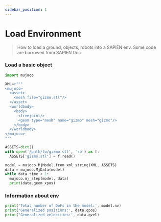 ```yaml
---
sidebar_position: 1
---
```


# Load Environment
> How to load a ground, objects, robots into a SAPIEN env. Some code are borrowed from SAPIEN Doc

### Load a basic object
```python
import mujoco

XML=r"""
<mujoco>
  <asset>
    <mesh file="gizmo.stl"/>
  </asset>
  <worldbody>
    <body>
      <freejoint/>
      <geom type="mesh" name="gizmo" mesh="gizmo"/>
    </body>
  </worldbody>
</mujoco>
"""

ASSETS=dict()
with open('/path/to/gizmo.stl', 'rb') as f:
  ASSETS['gizmo.stl'] = f.read()

model = mujoco.MjModel.from_xml_string(XML, ASSETS)
data = mujoco.MjData(model)
while data.time < 1:
  mujoco.mj_step(model, data)
  print(data.geom_xpos)
```

### Information about env

```python
print('Total number of DoFs in the model:', model.nv)
print('Generalized positions:', data.qpos)
print('Generalized velocities:', data.qvel)
```